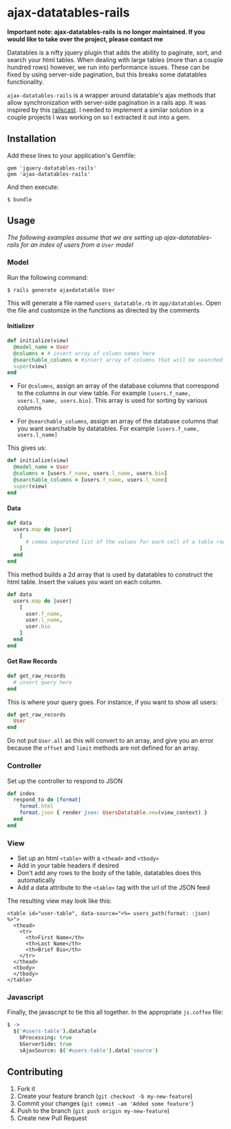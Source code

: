 # ajax-datatables-rails

**Important note: ajax-datatables-rails is no longer maintained. If you would like to take over the project, please contact me** 

Datatables is a nifty jquery plugin that adds the ability to paginate, sort, and search your html tables. When dealing with large tables (more than a couple hundred rows) however, we run into performance issues. These can be fixed by using server-side pagination, but this breaks some datatables functionality.

`ajax-datatables-rails` is a wrapper around datatable's ajax methods that allow synchronization with server-side pagination in a rails app. It was inspired by this [railscast](http://railscasts.com/episodes/340-datatables). I needed to implement a similar solution in a couple projects I was working on so I extracted it out into a gem.

## Installation

Add these lines to your application's Gemfile:

    gem 'jquery-datatables-rails'
    gem 'ajax-datatables-rails'

And then execute:

    $ bundle

## Usage
*The following examples assume that we are setting up ajax-datatables-rails for an index of users from a `User` model*
### Model
Run the following command:

    $ rails generate ajaxdatatable User

This will generate a file named `users_datatable.rb` in `app/datatables`. Open the file and customize in the functions as directed by the comments

#### Initializer
```ruby
def initialize(view)
  @model_name = User
  @columns = # insert array of column names here
  @searchable_columns = #insert array of columns that will be searched
  super(view)
end
```

* For `@columns`, assign an array of the database columns that correspond to the columns in our view table. For example `[users.f_name, users.l_name, users.bio]`. This array is used for sorting by various columns

* For `@searchable_columns`, assign an array of the database columns that you want searchable by datatables. For example `[users.f_name, users.l_name]`

This gives us:
```ruby
def initialize(view)
  @model_name = User
  @columns = [users.f_name, users.l_name, users.bio]
  @searchable_columns = [users.f_name, users.l_name]
  super(view)
end
```

#### Data
```ruby
def data
  users.map do |user|
    [
      # comma separated list of the values for each cell of a table row
    ]
  end
end
```

This method builds a 2d array that is used by datatables to construct the html table. Insert the values you want on each column.

```ruby
def data
  users.map do |user|
    [
      user.f_name,
      user.l_name,
      user.bio
    ]
  end
end
```

#### Get Raw Records
```ruby
def get_raw_records
  # insert query here
end
```

This is where your query goes. For instance, if you want to show all users:

```ruby
def get_raw_records
  User
end
```

Do not put `User.all` as this will convert to an array, and give you an error
because the `offset` and `limit` methods are not defined for an array.

### Controller
Set up the controller to respond to JSON

```ruby
def index
  respond_to do |format|
    format.html
    format.json { render json: UsersDatatable.new(view_context) }
  end
end
```

### View
* Set up an html `<table>` with a `<thead>` and `<tbody>`
* Add in your table headers if desired
* Don't add any rows to the body of the table, datatables does this automatically
* Add a data attribute to the `<table>` tag with the url of the JSON feed

The resulting view may look like this:

```erb
<table id="user-table", data-source="<%= users_path(format: :json) %>">
  <thead>
    <tr>
      <th>First Name</th>
      <th>Last Name</th>
      <th>Brief Bio</th>
    </tr>
  </thead>
  <tbody>
  </tbody>
</table>
```

### Javascript
Finally, the javascript to tie this all together. In the appropriate `js.coffee` file:

```coffeescript
$ ->
  $('#users-table').dataTable
    bProcessing: true
    bServerSide: true
    sAjaxSource: $('#users-table').data('source')
```

## Contributing

1. Fork it
2. Create your feature branch (`git checkout -b my-new-feature`)
3. Commit your changes (`git commit -am 'Added some feature'`)
4. Push to the branch (`git push origin my-new-feature`)
5. Create new Pull Request
